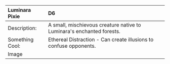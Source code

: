 |**Luminara Pixie**|D6|
|:----|:----|
|Description:|A small, mischievous creature native to Luminara's enchanted forests.|
|Something Cool:|Ethereal Distraction - Can create illusions to confuse opponents.|
|Image| |